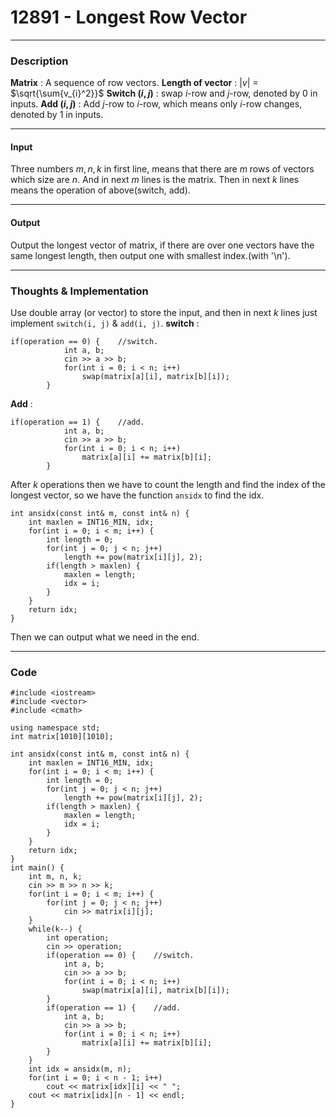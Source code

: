 # 12891 - Longest Row Vector

---


### Description
**Matrix** : A sequence of row vectors.
**Length of vector** : $|v|$ = $\sqrt{\sum{v_{i}^2}}$
**Switch $(i, j)$** : swap $i$-row and $j$-row, denoted by $0$ in inputs.
**Add $(i, j)$** : Add $j$-row to $i$-row, which means only $i$-row changes, denoted by $1$ in inputs.

----

#### Input

Three numbers $m, n, k$ in first line, means that there are $m$ rows of vectors which size are $n$.
And in next $m$ lines  is the matrix.
Then in next $k$ lines means the operation of above(switch, add).

----

#### Output

Output the longest vector of matrix, if there are over one vectors have the same longest length, then output one with smallest index.(with '\n').

----

### Thoughts & Implementation

Use double array (or vector) to store the input, and then in next $k$ lines just implement `switch(i, j)` & `add(i, j)`.
**switch** :
```cpp=
if(operation == 0) {    //switch.
            int a, b;
            cin >> a >> b;
            for(int i = 0; i < n; i++) 
                swap(matrix[a][i], matrix[b][i]);
        }
```
**Add** :
```cpp=
if(operation == 1) {    //add.
            int a, b;
            cin >> a >> b;
            for(int i = 0; i < n; i++) 
                matrix[a][i] += matrix[b][i];
        }
```
After $k$ operations then we have to count the length and find the index of the longest vector, so we have the function `ansidx` to find the idx.
```cpp=
int ansidx(const int& m, const int& n) {
    int maxlen = INT16_MIN, idx;
    for(int i = 0; i < m; i++) {
        int length = 0;
        for(int j = 0; j < n; j++)
            length += pow(matrix[i][j], 2);
        if(length > maxlen) {
            maxlen = length;
            idx = i;
        }
    }
    return idx;
}
```
Then we can output what we need in the end.

---

### Code
```cpp=
#include <iostream>
#include <vector>
#include <cmath>

using namespace std;
int matrix[1010][1010];

int ansidx(const int& m, const int& n) {
    int maxlen = INT16_MIN, idx;
    for(int i = 0; i < m; i++) {
        int length = 0;
        for(int j = 0; j < n; j++)
            length += pow(matrix[i][j], 2);
        if(length > maxlen) {
            maxlen = length;
            idx = i;
        }
    }
    return idx;
}
int main() {
    int m, n, k;
    cin >> m >> n >> k;
    for(int i = 0; i < m; i++) {
        for(int j = 0; j < n; j++) 
            cin >> matrix[i][j];
    }
    while(k--) {
        int operation;
        cin >> operation;
        if(operation == 0) {    //switch.
            int a, b;
            cin >> a >> b;
            for(int i = 0; i < n; i++) 
                swap(matrix[a][i], matrix[b][i]);
        }
        if(operation == 1) {    //add.
            int a, b;
            cin >> a >> b;
            for(int i = 0; i < n; i++) 
                matrix[a][i] += matrix[b][i];
        }
    }
    int idx = ansidx(m, n);
    for(int i = 0; i < n - 1; i++) 
        cout << matrix[idx][i] << " ";
    cout << matrix[idx][n - 1] << endl;
}
```
